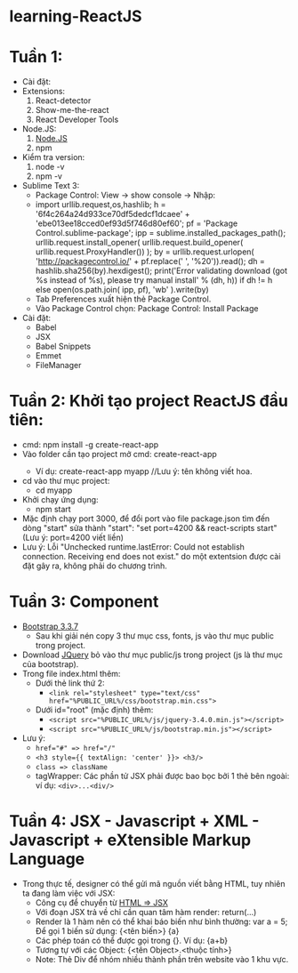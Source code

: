 # learning-ReactJS
# Tuần 1:
* Cài đặt:
* Extensions:
  1. React-detector
  2. Show-me-the-react
  3. React Developer Tools
* Node.JS:
  1. [Node.JS](https://nodejs.org/en/)
  2. npm
* Kiểm tra version:
  1. node -v
  2. npm -v
* Sublime Text 3:
  * Package Control: View -> show console -> Nhập:
  * import urllib.request,os,hashlib; h = '6f4c264a24d933ce70df5dedcf1dcaee' + 'ebe013ee18cced0ef93d5f746d80ef60'; pf = 'Package Control.sublime-package'; ipp = sublime.installed_packages_path(); urllib.request.install_opener( urllib.request.build_opener( urllib.request.ProxyHandler()) ); by = urllib.request.urlopen( 'http://packagecontrol.io/' + pf.replace(' ', '%20')).read(); dh = hashlib.sha256(by).hexdigest(); print('Error validating download (got %s instead of %s), please try manual install' % (dh, h)) if dh != h else open(os.path.join( ipp, pf), 'wb' ).write(by)
  * Tab Preferences xuất hiện thẻ Package Control.
  * Vào Package Control chọn: Package Control: Install Package
* Cài đặt: 		
  * Babel
  * JSX
  * Babel Snippets
  * Emmet
  * FileManager
# Tuần 2: Khởi tạo project ReactJS đầu tiên:
* cmd: npm install -g create-react-app
* Vào folder cần tạo project mở cmd: create-react-app <tenProject> 
  * Ví dụ: create-react-app myapp //Lưu ý: tên không viết hoa.
* cd vào thư mục project: 
  * cd myapp
* Khởi chạy ứng dụng: 
  * npm start
* Mặc định chạy port 3000, để đổi port vào file package.json tìm đến dòng "start" sửa thành "start": "set port=4200 && react-scripts start" (Lưu ý: port=4200 viết liền)
* Lưu ý: Lỗi "Unchecked runtime.lastError: Could not establish connection. Receiving end does not exist." do một extentsion được cài đặt gây ra, không phải do chương trình.
# Tuần 3: Component
* [Bootstrap 3.3.7](https://getbootstrap.com/docs/3.3/)
  * Sau khi giải nén copy 3 thư mục css, fonts, js vào thư mục public trong project.
* Download [JQuery](https://jquery.com/download/) bỏ vào thư mục public/js trong project (js là thư mục của bootstrap).
* Trong file index.html thêm: 
  * Dưới thẻ link thứ 2: 
    *  `<link rel="stylesheet" type="text/css" href="%PUBLIC_URL%/css/bootstrap.min.css">`
  * Dưới id="root" (mặc định) thêm: 
    *  `<script src="%PUBLIC_URL%/js/jquery-3.4.0.min.js"></script>`
    *  `<script src="%PUBLIC_URL%/js/bootstrap.min.js"></script>`
* Lưu ý: 
  *  `href="#" => href="/"`
  *  `<h3 style={{ textAlign: 'center' }}> <h3/>`
  *  `class => className`
  *  tagWrapper: Các phần tử JSX phải được bao bọc bởi 1 thẻ bên ngoài: ví dụ: `<div>...<div/>`
# Tuần 4: JSX - Javascript + XML - Javascript + eXtensible Markup Language
* Trong thực tế, designer có thể gửi mã nguồn viết bằng HTML, tuy nhiên ta đang làm việc với JSX:
  *  Công cụ để chuyển từ [HTML => JSX](https://magic.reactjs.net/htmltojsx.htm)
  *  Với đoạn JSX trả về chỉ cần quan tâm hàm render: return(...)
  *  Render là 1 hàm nên có thể khai báo biến như bình thường: var a = 5; Để gọi 1 biến sử dụng: {<tên biến>} {a}
  *  Các phép toán có thể được gọi trong {}. Ví dụ: {a+b}
  *  Tương tự với các Object: {<tên Object>.<thuộc tính>}
  *  Note: Thẻ Div để nhóm nhiều thành phần trên website vào 1 khu vực.